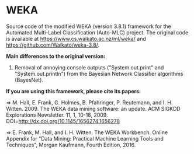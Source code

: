 # WEKA


Source code of the modified WEKA (version 3.8.1) framework for the Automated Multi-Label Classification (Auto-MLC) project. The original code is available at https://www.cs.waikato.ac.nz/ml/weka/ and https://github.com/Waikato/weka-3.8/.


**Main differences to the original version:**

1) Removal of annoying console outputs ("System.out.print" and "System.out.println") from the Bayesian Network Classifier algorithms (BayesNet).


**If you are using this framework, please cite its papers:**

=> M. Hall, E. Frank, G. Holmes, B. Pfahringer, P. Reutemann, and I. H. Witten. 2009. The WEKA data mining software: an update. ACM SIGKDD Explorations Newsletter. 11, 1, 10-18, 2009. DOI=http://dx.doi.org/10.1145/1656274.1656278

=> E. Frank, M. Hall, and I. H. Witten. The WEKA Workbench. Online Appendix for "Data Mining: Practical Machine Learning Tools and Techniques", Morgan Kaufmann, Fourth Edition, 2016.
